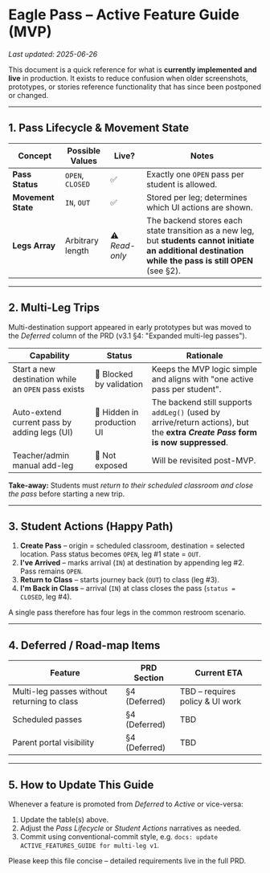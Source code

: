 # Eagle Pass – Active Feature Guide (MVP)

_Last updated: 2025-06-26_

This document is a quick reference for what is **currently implemented and live** in production.  It exists to reduce confusion when older screenshots, prototypes, or stories reference functionality that has since been postponed or changed.

---

## 1. Pass Lifecycle & Movement State

| Concept | Possible Values | Live? | Notes |
|---------|-----------------|-------|-------|
| **Pass Status** | `OPEN`, `CLOSED` | ✅ | Exactly one `OPEN` pass per student is allowed. |
| **Movement State** | `IN`, `OUT` | ✅ | Stored per leg; determines which UI actions are shown. |
| **Legs Array** | Arbitrary length | ⚠️ _Read-only_ | The backend stores each state transition as a new leg, but **students cannot initiate an additional destination while the pass is still OPEN** (see §2). |

---

## 2. Multi-Leg Trips

Multi-destination support appeared in early prototypes but was moved to the _Deferred_ column of the PRD (v3.1 §4: "Expanded multi-leg passes").

| Capability | Status | Rationale |
|------------|--------|-----------|
| Start a new destination while an `OPEN` pass exists | 🚫 Blocked by validation | Keeps the MVP logic simple and aligns with "one active pass per student". |
| Auto-extend current pass by adding legs (UI) | 🚫 Hidden in production UI | The backend still supports `addLeg()` (used by arrive/return actions), but the **extra _Create Pass_ form is now suppressed**. |
| Teacher/admin manual add-leg | 🚫 Not exposed | Will be revisited post-MVP. |

**Take-away:**  Students must _return to their scheduled classroom and close the pass_ before starting a new trip.

---

## 3. Student Actions (Happy Path)

1. **Create Pass** – origin = scheduled classroom, destination = selected location.  Pass status becomes `OPEN`, leg #1 state = `OUT`.
2. **I've Arrived** – marks arrival (`IN`) at destination by appending leg #2.  Pass remains `OPEN`.
3. **Return to Class** – starts journey back (`OUT`) to class (leg #3).
4. **I'm Back in Class** – arrival (`IN`) at class closes the pass (`status = CLOSED`, leg #4).

A single pass therefore has four legs in the common restroom scenario.

---

## 4. Deferred / Road-map Items

| Feature | PRD Section | Current ETA |
|---------|-------------|-------------|
| Multi-leg passes without returning to class | §4 (Deferred) | TBD – requires policy & UI work |
| Scheduled passes | §4 (Deferred) | TBD |
| Parent portal visibility | §4 (Deferred) | TBD |

---

## 5. How to Update This Guide

Whenever a feature is promoted from _Deferred_ to _Active_ or vice-versa:

1. Update the table(s) above.
2. Adjust the _Pass Lifecycle_ or _Student Actions_ narratives as needed.
3. Commit using conventional-commit style, e.g. `docs: update ACTIVE_FEATURES_GUIDE for multi-leg v1`.

Please keep this file concise – detailed requirements live in the full PRD. 